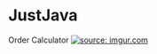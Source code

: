# JustJava
Order Calculator
<a href="http://imgur.com/99hAPIO"><img src="http://i.imgur.com/99hAPIO.gif" title="source: imgur.com" /></a>
